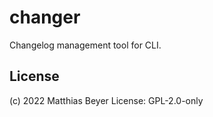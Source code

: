 # changer

Changelog management tool for CLI.

## License

(c) 2022 Matthias Beyer
License: GPL-2.0-only
